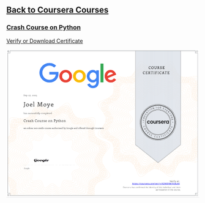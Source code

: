 ## [Back to Coursera Courses](/README.md)
### [Crash Course on Python](https://www.coursera.org/learn/python-crash-course)
[Verify or Download Certificate](https://coursera.org/verify/K2NWKMQ28L4X)

![](Crash-Course-on-Python.png)